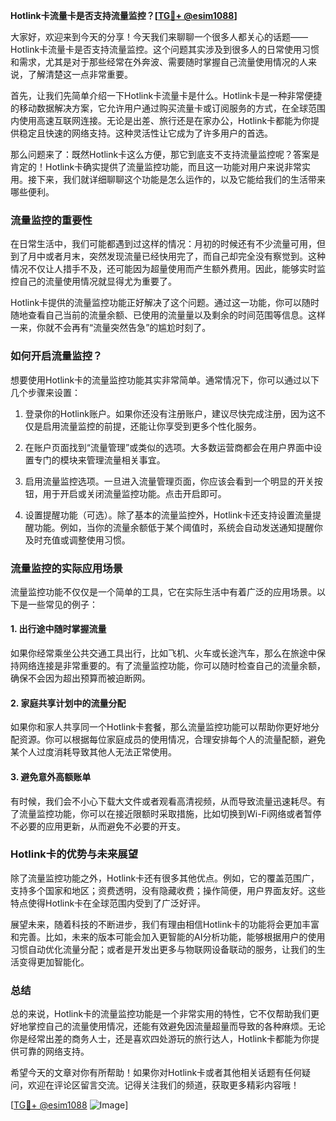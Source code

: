 **Hotlink卡流量卡是否支持流量监控？[[TG💪+ @esim1088](https://t.me/s/esim1088)]**

大家好，欢迎来到今天的分享！今天我们来聊聊一个很多人都关心的话题——Hotlink卡流量卡是否支持流量监控。这个问题其实涉及到很多人的日常使用习惯和需求，尤其是对于那些经常在外奔波、需要随时掌握自己流量使用情况的人来说，了解清楚这一点非常重要。

首先，让我们先简单介绍一下Hotlink卡流量卡是什么。Hotlink卡是一种非常便捷的移动数据解决方案，它允许用户通过购买流量卡或订阅服务的方式，在全球范围内使用高速互联网连接。无论是出差、旅行还是在家办公，Hotlink卡都能为你提供稳定且快速的网络支持。这种灵活性让它成为了许多用户的首选。

那么问题来了：既然Hotlink卡这么方便，那它到底支不支持流量监控呢？答案是肯定的！Hotlink卡确实提供了流量监控功能，而且这一功能对用户来说非常实用。接下来，我们就详细聊聊这个功能是怎么运作的，以及它能给我们的生活带来哪些便利。

### **流量监控的重要性**
在日常生活中，我们可能都遇到过这样的情况：月初的时候还有不少流量可用，但到了月中或者月末，突然发现流量已经快用完了，而自己却完全没有察觉到。这种情况不仅让人措手不及，还可能因为超量使用而产生额外费用。因此，能够实时监控自己的流量使用情况就显得尤为重要了。

Hotlink卡提供的流量监控功能正好解决了这个问题。通过这一功能，你可以随时随地查看自己当前的流量余额、已使用的流量量以及剩余的时间范围等信息。这样一来，你就不会再有“流量突然告急”的尴尬时刻了。

### **如何开启流量监控？**
想要使用Hotlink卡的流量监控功能其实非常简单。通常情况下，你可以通过以下几个步骤来设置：

1. 登录你的Hotlink账户。如果你还没有注册账户，建议尽快完成注册，因为这不仅是启用流量监控的前提，还能让你享受到更多个性化服务。
   
2. 在账户页面找到“流量管理”或类似的选项。大多数运营商都会在用户界面中设置专门的模块来管理流量相关事宜。

3. 启用流量监控选项。一旦进入流量管理页面，你应该会看到一个明显的开关按钮，用于开启或关闭流量监控功能。点击开启即可。

4. 设置提醒功能（可选）。除了基本的流量监控外，Hotlink卡还支持设置流量提醒功能。例如，当你的流量余额低于某个阈值时，系统会自动发送通知提醒你及时充值或调整使用习惯。

### **流量监控的实际应用场景**
流量监控功能不仅仅是一个简单的工具，它在实际生活中有着广泛的应用场景。以下是一些常见的例子：

#### **1. 出行途中随时掌握流量**
如果你经常乘坐公共交通工具出行，比如飞机、火车或长途汽车，那么在旅途中保持网络连接是非常重要的。有了流量监控功能，你可以随时检查自己的流量余额，确保不会因为超出预算而被迫断网。

#### **2. 家庭共享计划中的流量分配**
如果你和家人共享同一个Hotlink卡套餐，那么流量监控功能可以帮助你更好地分配资源。你可以根据每位家庭成员的使用情况，合理安排每个人的流量配额，避免某个人过度消耗导致其他人无法正常使用。

#### **3. 避免意外高额账单**
有时候，我们会不小心下载大文件或者观看高清视频，从而导致流量迅速耗尽。有了流量监控功能，你可以在接近限额时采取措施，比如切换到Wi-Fi网络或者暂停不必要的应用更新，从而避免不必要的开支。

### **Hotlink卡的优势与未来展望**
除了流量监控功能之外，Hotlink卡还有很多其他优点。例如，它的覆盖范围广，支持多个国家和地区；资费透明，没有隐藏收费；操作简便，用户界面友好。这些特点使得Hotlink卡在全球范围内受到了广泛好评。

展望未来，随着科技的不断进步，我们有理由相信Hotlink卡的功能将会更加丰富和完善。比如，未来的版本可能会加入更智能的AI分析功能，能够根据用户的使用习惯自动优化流量分配；或者是开发出更多与物联网设备联动的服务，让我们的生活变得更加智能化。

### **总结**
总的来说，Hotlink卡的流量监控功能是一个非常实用的特性，它不仅帮助我们更好地掌控自己的流量使用情况，还能有效避免因流量超量而导致的各种麻烦。无论你是经常出差的商务人士，还是喜欢四处游玩的旅行达人，Hotlink卡都能为你提供可靠的网络支持。

希望今天的文章对你有所帮助！如果你对Hotlink卡或者其他相关话题有任何疑问，欢迎在评论区留言交流。记得关注我们的频道，获取更多精彩内容哦！

[[TG💪+ @esim1088](https://t.me/s/esim1088) ![Image](https://i.postimg.cc/4NQfJmqS/Snipaste-2025-05-13-00-14-12.png)]